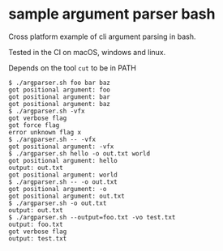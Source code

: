 # sample argument parser bash

Cross platform example of cli argument parsing in bash.


Tested in the CI on macOS, windows and linux.


Depends on the tool `cut` to be in PATH

```
$ ./argparser.sh foo bar baz
got positional argument: foo
got positional argument: bar
got positional argument: baz
$ ./argparser.sh -vfx
got verbose flag
got force flag
error unknown flag x
$ ./argparser.sh -- -vfx
got positional argument: -vfx
$ ./argparser.sh hello -o out.txt world
got positional argument: hello
output: out.txt
got positional argument: world
$ ./argparser.sh -- -o out.txt
got positional argument: -o
got positional argument: out.txt
$ ./argparser.sh -o out.txt
output: out.txt
$ ./argparser.sh --output=foo.txt -vo test.txt
output: foo.txt
got verbose flag
output: test.txt
```


